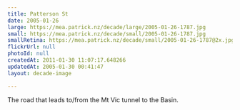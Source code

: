 ```yaml
---
title: Patterson St
date: 2005-01-26
large: https://mea.patrick.nz/decade/large/2005-01-26-1787.jpg
small: https://mea.patrick.nz/decade/small/2005-01-26-1787.jpg
smallRetina: https://mea.patrick.nz/decade/small/2005-01-26-1787@2x.jpg
flickrUrl: null
photoId: null
createdAt: 2011-01-30 11:07:17.648266
updatedAt: 2005-01-30 00:41:47
layout: decade-image

---
```

The road that leads to/from the Mt Vic tunnel to the Basin.
